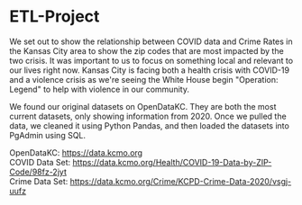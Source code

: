 # ETL-Project

We set out to show the relationship between COVID data and Crime Rates in the Kansas City area to show the zip codes that are most impacted by the two crisis. It was important to us to focus on something local and relevant to our lives right now. Kansas City is facing both a health crisis with COVID-19 and a violence crisis as we're seeing the White House begin "Operation: Legend" to help with violence in our community. 

We found our original datasets on OpenDataKC. They are both the most current datasets, only showing information from 2020. Once we pulled the data, we cleaned it using Python Pandas, and then loaded the datasets into PgAdmin using SQL. 

OpenDataKC: https://data.kcmo.org<br>
COVID Data Set: https://data.kcmo.org/Health/COVID-19-Data-by-ZIP-Code/98fz-2jyt<br>
Crime Data Set: https://data.kcmo.org/Crime/KCPD-Crime-Data-2020/vsgj-uufz<br>
